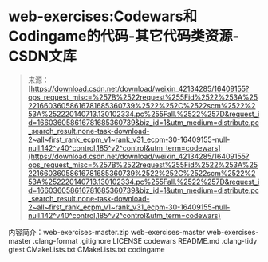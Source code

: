 <!--yml
category: codewars
date: 2022-08-13 11:36:14
-->

# web-exercises:Codewars和Codingame的代码-其它代码类资源-CSDN文库

> 来源：[https://download.csdn.net/download/weixin_42134285/16409155?ops_request_misc=%257B%2522request%255Fid%2522%253A%2522166036058616781685360739%2522%252C%2522scm%2522%253A%252220140713.130102334.pc%255Fall.%2522%257D&request_id=166036058616781685360739&biz_id=1&utm_medium=distribute.pc_search_result.none-task-download-2~all~first_rank_ecpm_v1~rank_v31_ecpm-30-16409155-null-null.142^v40^control,185^v2^control&utm_term=codewars](https://download.csdn.net/download/weixin_42134285/16409155?ops_request_misc=%257B%2522request%255Fid%2522%253A%2522166036058616781685360739%2522%252C%2522scm%2522%253A%252220140713.130102334.pc%255Fall.%2522%257D&request_id=166036058616781685360739&biz_id=1&utm_medium=distribute.pc_search_result.none-task-download-2~all~first_rank_ecpm_v1~rank_v31_ecpm-30-16409155-null-null.142^v40^control,185^v2^control&utm_term=codewars)

内容简介：web-exercises-master.zip web-exercises-master web-exercises-master .clang-format .gitignore LICENSE codewars README.md .clang-tidy gtest.CMakeLists.txt CMakeLists.txt codingame